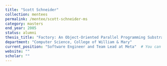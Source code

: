 ```yaml
---
title: "Scott Schneider"
collection: mentees
permalink: /mentee/scott-schneider-ms
category: masters
end_year: 2005
status: alumni
thesis_title: "Factory: An Object-Oriented Parallel Programming Substrate for Deep Multiprocessors"
department: "Computer Science, College of William & Mary"
current_position: "Software Engineer and Team Lead at Meta"  # You can fill this from LinkedIn
website: ""
scholar: ""
---
```

